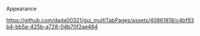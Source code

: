 Appearance

https://github.com/dada00321/gui_multiTabPages/assets/40861818/c4bf93b4-bb5a-425b-a728-04b70f2ae464

